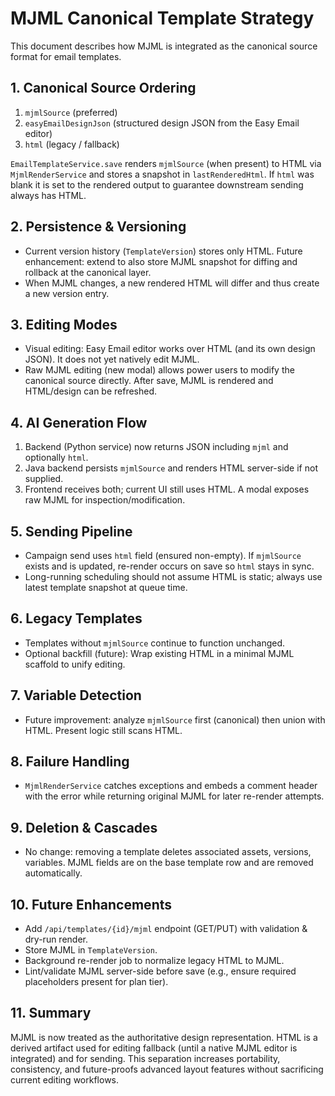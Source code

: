 # MJML Canonical Template Strategy

This document describes how MJML is integrated as the canonical source format for email templates.

## 1. Canonical Source Ordering
1. `mjmlSource` (preferred)
2. `easyEmailDesignJson` (structured design JSON from the Easy Email editor)
3. `html` (legacy / fallback)

`EmailTemplateService.save` renders `mjmlSource` (when present) to HTML via `MjmlRenderService` and stores a snapshot in `lastRenderedHtml`. If `html` was blank it is set to the rendered output to guarantee downstream sending always has HTML.

## 2. Persistence & Versioning
- Current version history (`TemplateVersion`) stores only HTML. Future enhancement: extend to also store MJML snapshot for diffing and rollback at the canonical layer.
- When MJML changes, a new rendered HTML will differ and thus create a new version entry.

## 3. Editing Modes
- Visual editing: Easy Email editor works over HTML (and its own design JSON). It does not yet natively edit MJML.
- Raw MJML editing (new modal) allows power users to modify the canonical source directly. After save, MJML is rendered and HTML/design can be refreshed.

## 4. AI Generation Flow
1. Backend (Python service) now returns JSON including `mjml` and optionally `html`.
2. Java backend persists `mjmlSource` and renders HTML server-side if not supplied.
3. Frontend receives both; current UI still uses HTML. A modal exposes raw MJML for inspection/modification.

## 5. Sending Pipeline
- Campaign send uses `html` field (ensured non-empty). If `mjmlSource` exists and is updated, re-render occurs on save so `html` stays in sync.
- Long-running scheduling should not assume HTML is static; always use latest template snapshot at queue time.

## 6. Legacy Templates
- Templates without `mjmlSource` continue to function unchanged.
- Optional backfill (future): Wrap existing HTML in a minimal MJML scaffold to unify editing.

## 7. Variable Detection
- Future improvement: analyze `mjmlSource` first (canonical) then union with HTML. Present logic still scans HTML.

## 8. Failure Handling
- `MjmlRenderService` catches exceptions and embeds a comment header with the error while returning original MJML for later re-render attempts.

## 9. Deletion & Cascades
- No change: removing a template deletes associated assets, versions, variables. MJML fields are on the base template row and are removed automatically.

## 10. Future Enhancements
- Add `/api/templates/{id}/mjml` endpoint (GET/PUT) with validation & dry-run render.
- Store MJML in `TemplateVersion`.
- Background re-render job to normalize legacy HTML to MJML.
- Lint/validate MJML server-side before save (e.g., ensure required placeholders present for plan tier).

## 11. Summary
MJML is now treated as the authoritative design representation. HTML is a derived artifact used for editing fallback (until a native MJML editor is integrated) and for sending. This separation increases portability, consistency, and future-proofs advanced layout features without sacrificing current editing workflows.
